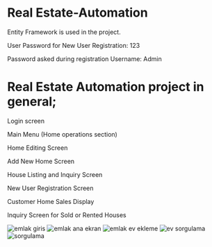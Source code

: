 # Real Estate-Automation
Entity Framework is used in the project.

User Password for New User Registration: 123

Password asked during registration Username: Admin

# Real Estate Automation project in general;
Login screen

Main Menu (Home operations section)

Home Editing Screen

Add New Home Screen

House Listing and Inquiry Screen

New User Registration Screen

Customer Home Sales Display

Inquiry Screen for Sold or Rented Houses


![emlak giris](https://user-images.githubusercontent.com/11722320/165943155-e5443bf5-a2bf-45a6-a665-30d547471119.png)
![emlak ana ekran](https://user-images.githubusercontent.com/11722320/165943157-12d01afd-9542-4b21-8dbe-e4699697a54a.png)
![emlak  ev ekleme](https://user-images.githubusercontent.com/11722320/165943159-b94f0c7e-dd6d-40fc-8915-ec377559cc5f.png)
![ev sorgulama](https://user-images.githubusercontent.com/11722320/165943161-259f9720-c7ac-4161-ad2e-d7c9a064de44.png)
![sorgulama](https://user-images.githubusercontent.com/11722320/165943152-baf48801-5583-431d-96ce-cc9960d3409f.png)
